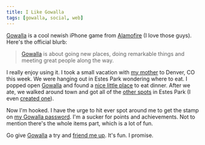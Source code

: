 ```yaml
---
title: I Like Gowalla
tags: [gowalla, social, web]
---
```


[Gowalla][] is a cool newish iPhone game from [Alamofire][] (I love those guys). Here's the official blurb:

> [Gowalla][] is about going new places, doing remarkable things and meeting great people along the way.

I really enjoy using it. I took a small vacation with [my mother](http://www.facebook.com/dsoffes) to Denver, CO this week. We were hanging out in Estes Park wondering where to eat. I popped open [Gowalla][] and found a [nice little place](http://gowalla.com/spots/17941) to eat dinner. After we ate, we walked around town and got all of the [other spots](http://twitpic.com/hdtso) in Estes Park (I even [created one](http://gowalla.com/spots/24508)).

Now I'm hooked. I have the urge to hit ever spot around me to get the stamp on [my Gowalla password](http://gowalla.com/samsoffes). I'm a sucker for points and achievements. Not to mention there's the whole items part, which is a lot of fun.

Go give [Gowalla][] a try and [friend me up](http://gowalla.com/samsoffes). It's fun. I promise.

[Gowalla]: http://gowalla.com/
[Alamofire]: http://alamofire.com/

